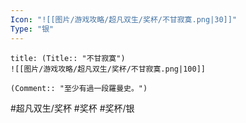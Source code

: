 ```yaml
---
Icon: "![[图片/游戏攻略/超凡双生/奖杯/不甘寂寞.png|30]]"
Type: "银"
---
```

```ad-common-silver-trophy
title: (Title:: "不甘寂寞")
![[图片/游戏攻略/超凡双生/奖杯/不甘寂寞.png|100]]

(Comment:: "至少有過一段羅曼史。")
```

#超凡双生/奖杯 #奖杯 #奖杯/银
